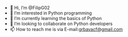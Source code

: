 - 👋 Hi, I’m @FilipG02
- 👀 I’m interested in Python programming
- 🌱 I’m currently learning the basics of Python
- 💞️ I’m looking to collaborate on Python developers
- 📫 How to reach me is via E-mail:grbavacf@gmail.com

<!---
FilipG02/FilipG02 is a ✨ special ✨ repository because its `README.md` (this file) appears on your GitHub profile.
You can click the Preview link to take a look at your changes.
--->
